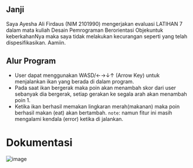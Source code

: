 ## Janji

Saya Ayesha Ali Firdaus (NIM 2101990) mengerjakan evaluasi LATIHAN 7 dalam mata kuliah Desain Pemrograman Berorientasi Objekuntuk keberkahanNya maka saya tidak melakukan kecurangan seperti yang telah dispesifikasikan. Aamiin.

## Alur Program

- User dapat menggunakan WASD/←→↓↑ (Arrow Key) untuk menjalankan ikan yang berada di dalam program.
- Pada saat ikan bergerak maka poin akan menambah skor dari user sebanyak dia bergerak, setiap gerakan ke segala arah akan menambah poin 1.
- Ketika ikan berhasil memakan lingkaran merah(makanan) maka poin berhasil makan (eat) akan bertambah. `note`: namun fitur ini masih mengalami kendala (error) ketika di jalankan.

# Dokumentasi
![image](https://user-images.githubusercontent.com/87317233/233337731-15407812-95a0-4c46-8c13-4c99e5244247.png)
